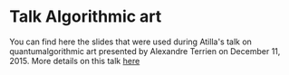 Talk Algorithmic art
===

You can find here the slides that were used during Atilla's talk
on quantumalgorithmic art presented by Alexandre Terrien on December 11, 2015.
More details on this talk [here](https://learn.atilla.org/algorithmic-art.html)
